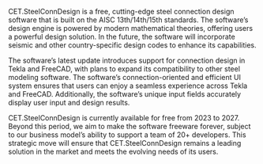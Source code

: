 CET.SteelConnDesign is a free, cutting-edge steel connection design software that is built on the AISC 13th/14th/15th standards. The software’s design engine is powered by modern mathematical theories, offering users a powerful design solution. In the future, the software will incorporate seismic and other country-specific design codes to enhance its capabilities.

The software’s latest update introduces support for connection design in Tekla and FreeCAD, with plans to expand its compatibility to other steel modeling software. The software’s connection-oriented and efficient UI system ensures that users can enjoy a seamless experience across Tekla and FreeCAD. Additionally, the software’s unique input fields accurately display user input and design results.

CET.SteelConnDesign is currently available for free from 2023 to 2027. Beyond this period, we aim to make the software freeware forever, subject to our business model’s ability to support a team of 20+ developers. This strategic move will ensure that CET.SteelConnDesign remains a leading solution in the market and meets the evolving needs of its users.
